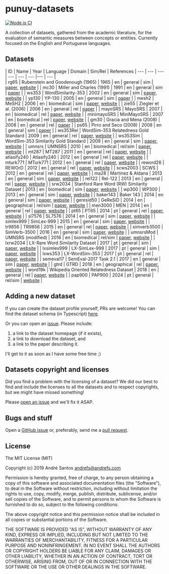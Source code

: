# punuy-datasets

[![Node.js CI](https://github.com/andrefs/punuy-datasets/actions/workflows/node.js.yml/badge.svg)](https://github.com/andrefs/punuy-datasets/actions/workflows/node.js.yml)

A collection of datasets, gathered from the academic literature, for the evaluation of semantic measures between concepts or entities. Currently focused on the English and Portuguese languages.

## Datasets

<!-- datasets-section-start -->
<!-- Automatically generated by ./src/scripts/update-readme.ts -->

| ID | Name | Year | Language | Domain | Sim/Rel | References 
| --- | --- | --- | --- | --- | --- |--- | --- |  
| rg65 | Rubenstein and Goodenough (1965) | 1965 | en | general | sim | [paper](https://dl.acm.org/doi/pdf/10.1145/365628.365657), [website](https://dl.acm.org/doi/pdf/10.1145/365628.365657) | 
| mc30 | Miller and Charles (1991) | 1991 | en | general | sim | [paper](https://sci-hub.se/https://doi.org/10.1080/01690969108406936) | 
| ws353 | WordSimilarity-353 | 2002 | en | general | sim | [paper](https://www.cs.tau.ac.il/~ruppin/p116-finkelstein.pdf), [website](https://www.cs.technion.ac.il/~gabr/resources/data/wordsim353/) | 
| yp130 | YP-130 | 2005 | en | general | sim | [paper](http://david.wardpowers.info/Research/AI/papers/200601-GWC-VerbSimWN.pdf) | 
| mesh2 | MeSH2 | 2006 | en | biomedical | sim | [paper](https://users.uop.gr/~praftop/papers/pdf/wms06-PVHR.pdf), [website](https://www.intelligence.tuc.gr/similarity/datasets.php) | 
| zie55 | Ziegler et al. (2006) | 2006 | en | general | rel | [paper](https://web.archive.org/web/20070824183036id_/http://www.informatik.uni-freiburg.de/~ksimon/papers/CIKM-06-Proximity.pdf) | 
| mayoSRS | MayoSRS | 2007 | en | biomedical | rel | [paper](https://www.sciencedirect.com/science/article/pii/S1532046406000645?via%3Dihub), [website](https://conservancy.umn.edu/handle/11299/196265) | 
| minimayoSRS | MiniMayoSRS | 2007 | en | biomedical | rel | [paper](https://www.sciencedirect.com/science/article/pii/S1532046406000645?via%3Dihub), [website](https://conservancy.umn.edu/handle/11299/196265) | 
| gm30 | Gracia and Mena (2008) | 2008 | en | general | rel | [paper](https://oa.upm.es/6549/1/Web-based_Measure.pdf) | 
| ps65 | Pirro and Seco (2008) | 2008 | en | general | sim | [paper](https://dl.acm.org/doi/abs/10.1007/978-3-540-88873-4_25) | 
| ws353Rel | WordSim-353 Relatedness Gold Standard | 2009 | en | general | rel | [paper](https://aclanthology.org/N09-1003.pdf), [website](http://alfonseca.org/eng/research/wordsim353.html) | 
| ws353Sim | WordSim-353 Similarity Gold Standard | 2009 | en | general | sim | [paper](https://aclanthology.org/N09-1003.pdf), [website](http://alfonseca.org/eng/research/wordsim353.html) | 
| umnsrs | UMNSRS | 2010 | en | biomedical | rel/sim | [paper](https://www.ncbi.nlm.nih.gov/pmc/articles/PMC3041430/pdf/amia-2010_sympproc_0572.pdf), [website](https://conservancy.umn.edu/handle/11299/196265) | 
| mt287 | MT287 | 2011 | en | general | rel | [paper](http://www.kiraradinsky.com/files/Radinsky-TemporalSemantics.pdf), [website](http://www.kiraradinsky.com/Datasets.html) | 
| atlasify240 | Atlasify240 | 2012 | en | general | rel | [paper](https://www.brenthecht.com/papers/bhecht_sigir2012_ExpSpatialization_SRplusE.pdf), [website](https://users.cs.northwestern.edu/~ddowney/data_code.html) | 
| mturk771 | MTurk771 | 2012 | en | general | rel | [paper](https://www-ai.cs.tu-dortmund.de/LEHRE/FACHPROJEKT/WS1213/WordCorrelations.pdf), [website](http://www2.mta.ac.il/~gideon/datasets/mturk_771.html) | 
| reword26 | REWOrD | 2012 | en | general | rel | [paper](https://cdn.aaai.org/ojs/8107/8107-13-11634-1-2-20201228.pdf), [website](https://relwod.wordpress.com/datasets/) | 
| scws2003 | SCWS | 2012 | en | general | rel | [paper](https://aclanthology.org/P12-1092.pdf), [website](https://ai.stanford.edu/~ehhuang/) | 
| ma28 | Martinez & Aldana | 2013 | en | general | sim | [paper](https://hal.science/hal-01628399/file/article.pdf), [website](https://hal.science/hal-01628399/file/article.pdf) | 
| rel122 | Rel-122 | 2013 | en | general | rel | [paper](https://aclanthology.org/P13-2154.pdf), [website](https://www.cs.ucf.edu/~seansz/rel-122/) | 
| srw2034 | Stanford Rare Word (RW) Similarity Dataset | 2013 | en | biomedical | sim | [paper](https://nlp.stanford.edu/~lmthang/data/papers/conll13_morpho.pdf), [website](https://nlp.stanford.edu/~lmthang/morphoNLM/) | 
| wp300 | WP300 | 2013 | en | general | sim | [paper](https://www.microsoft.com/en-us/research/wp-content/uploads/2016/02/CIKM841-Li.pdf), [website](http://adapt.seiee.sjtu.edu.cn/similarity/) | 
| baker143 | Baker 143 | 2014 | en | general | sim | [paper](https://aclanthology.org/D14-1034.pdf), [website](https://github.com/sb895/verb-similarity-dataset) | 
| geresid50 | GeReSiD | 2014 | en | geographical | rel/sim | [paper](https://arxiv.org/pdf/1402.3371), [website](https://github.com/ucd-spatial/Datasets/tree/master/geresid-geo_relatedness_similarity_dataset) | 
| men3000 | MEN | 2014 | en | general | rel | [paper](https://core.ac.uk/download/pdf/35317232.pdf), [website](https://staff.fnwi.uva.nl/e.bruni/MEN) | 
| pt65 | PT65 | 2014 | pt | general | rel | [paper](https://hal.science/hal-02089290/file/leitzkegranada_22675.pdf), [website](http://www.inf.pucrs.br/linatural/wikimodels/similarity.html) | 
| sl7576 | SL7576 | 2014 | en | general | sim | [paper](https://aclanthology.org/P14-1068.pdf), [website](https://sites.google.com/view/carinasilberer) | 
| simlex999 | SimLex-999 | 2015 | en | general | sim | [paper](https://aclanthology.org/J15-4004.pdf), [website](https://fh295.github.io/simlex.html) | 
| tr9856 | TR9856 | 2015 | en | general | rel | [paper](https://aclanthology.org/P15-2069.pdf), [website](https://developer.ibm.com/exchanges/data/all/multi-word-term-relatedness-benchmark/) | 
| simverb3500 | SimVerb-3500 | 2016 | en | general | sim | [paper](https://aclanthology.org/D16-1235.pdf), [website](https://www.repository.cam.ac.uk/items/8a568201-0fa4-4e54-81b1-f920102492ea) | 
| umnsrsMod | UMNSRS (modified) | 2016 | en | biomedical | rel/sim | [paper](https://academic.oup.com/bioinformatics/article/32/23/3635/2525643), [website](https://conservancy.umn.edu/handle/11299/196265) | 
| lxrw2034 | LX-Rare Word Similarity Dataset | 2017 | pt | general | sim | [paper](https://www.grupocole.org/cole/library/ps/QueCarRodGarSilCorRenPerCamBra2017a.pdf), [website](https://portulanclarin.net/repository/browse/lx-rare-word-similarity-dataset/f8dd0332e6d911e6a2aa782bcb074135a226cf379cf746a8976dd3420f5a2813/) | 
| lxsimlex999 | LX-SimLex-999 | 2017 | pt | general | sim | [paper](https://www.grupocole.org/cole/library/ps/QueCarRodGarSilCorRenPerCamBra2017a.pdf), [website](https://portulanclarin.net/repository/browse/lx-simlex-999/4ab1ea58e6d311e6a2aa782bcb0741351e920e18429e4d3e9d229a58030812fe/) | 
| lxws353 | LX-WordSim-353 | 2017 | pt | general | rel | [paper](https://www.grupocole.org/cole/library/ps/QueCarRodGarSilCorRenPerCamBra2017a.pdf), [website](https://portulanclarin.net/repository/browse/lx-wordsim-353/c4e08b72e6dd11e6a2aa782bcb074135a5ac38ba70a14fb3adbd5782b21dacb0/) | 
| semeval17 | SemEval-2017 Task 2.1 | 2017 | en | general | sim | [paper](https://aclanthology.org/S17-2002.pdf), [website](https://alt.qcri.org/semeval2017/task2/) | 
| gtrd | GTRD | 2018 | en | geographical | rel | [paper](https://pdfs.semanticscholar.org/f8f1/b82386147b6a9142b2cff2dc662a3e614d80.pdf), [website](https://github.com/czgbjy/GTRD) | 
| word19k | Wikipedia Oriented Relatedness Dataset | 2018 | en | general | rel | [paper](https://aclanthology.org/L18-1408.pdf), [website](https://developer.ibm.com/exchanges/data/all/wikipedia-oriented-relatedness/) | 
| pap900 | PAP900 | 2024 | pt | general | rel/sim | [website](https://github.com/andrefs/PAP900) | 

<!-- datasets-section-end -->


## Adding a new dataset

If you can create the dataset profile yourself, PRs are welcome!
You can find the dataset schema (in Typescript) [here](./src/lib/types.ts).

Or you can open an [issue](https://github.com/andrefs/punuy-datasets/issues). Please include:

1. a link to the dataset homepage (if it exists),
1. a link to download the dataset, and
1. a link to the paper describing it.

I'll get to it as soon as I have some free time ;)

## Datasets copyright and licenses

Did you find a problem with the licensing of a dataset? We did our best to find and include the licenses to all the datasets and to respect copyrights, but we might have missed something!

Please [open an issue](https://github.com/andrefs/punuy-datasets/issues) and we'll fix it ASAP.

## Bugs and stuff

Open a [GitHub issue](https://github.com/andrefs/punuy-datasets/issues) or, preferably, send me a [pull request](https://github.com/andrefs/punuy-datasets/pulls).

## License

The MIT License (MIT)

Copyright (c) 2019 André Santos <andrefs@andrefs.com>

Permission is hereby granted, free of charge, to any person obtaining a copy of
this software and associated documentation files (the "Software"), to deal in
the Software without restriction, including without limitation the rights to
use, copy, modify, merge, publish, distribute, sublicense, and/or sell copies of
the Software, and to permit persons to whom the Software is furnished to do so,
subject to the following conditions:

The above copyright notice and this permission notice shall be included in all
copies or substantial portions of the Software.

THE SOFTWARE IS PROVIDED "AS IS", WITHOUT WARRANTY OF ANY KIND, EXPRESS OR
IMPLIED, INCLUDING BUT NOT LIMITED TO THE WARRANTIES OF MERCHANTABILITY, FITNESS
FOR A PARTICULAR PURPOSE AND NONINFRINGEMENT. IN NO EVENT SHALL THE AUTHORS OR
COPYRIGHT HOLDERS BE LIABLE FOR ANY CLAIM, DAMAGES OR OTHER LIABILITY, WHETHER
IN AN ACTION OF CONTRACT, TORT OR OTHERWISE, ARISING FROM, OUT OF OR IN
CONNECTION WITH THE SOFTWARE OR THE USE OR OTHER DEALINGS IN THE SOFTWARE.
